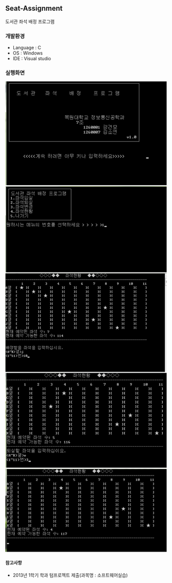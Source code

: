 ## Seat-Assignment
도서관 좌석 배정 프로그램

### 개발환경 
* Language : C
* OS : Windows
* IDE : Visual studio 

### 실행화면
![1](/DOCS/image/1.PNG)
![2](/DOCS/image/2.PNG)
![3](/DOCS/image/3.PNG)
![4](/DOCS/image/4.PNG)
![5](/DOCS/image/5.PNG)

#### 참고사항
* 2013년 1학기 학과 텀프로젝트 제출(과목명 : 소프트웨어실습)
